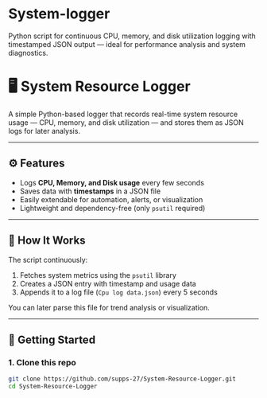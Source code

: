 # System-logger
Python script for continuous CPU, memory, and disk utilization logging with timestamped JSON output — ideal for performance analysis and system diagnostics.


# 🖥️ System Resource Logger

A simple Python-based logger that records real-time system resource usage — CPU, memory, and disk utilization — and stores them as JSON logs for later analysis.

---

## ⚙️ Features
- Logs **CPU, Memory, and Disk usage** every few seconds  
- Saves data with **timestamps** in a JSON file  
- Easily extendable for automation, alerts, or visualization  
- Lightweight and dependency-free (only `psutil` required)

---

## 🧠 How It Works
The script continuously:
1. Fetches system metrics using the `psutil` library  
2. Creates a JSON entry with timestamp and usage data  
3. Appends it to a log file (`Cpu log data.json`) every 5 seconds  

You can later parse this file for trend analysis or visualization.

---

## 🚀 Getting Started

### 1. Clone this repo
```bash
git clone https://github.com/supps-27/System-Resource-Logger.git
cd System-Resource-Logger

